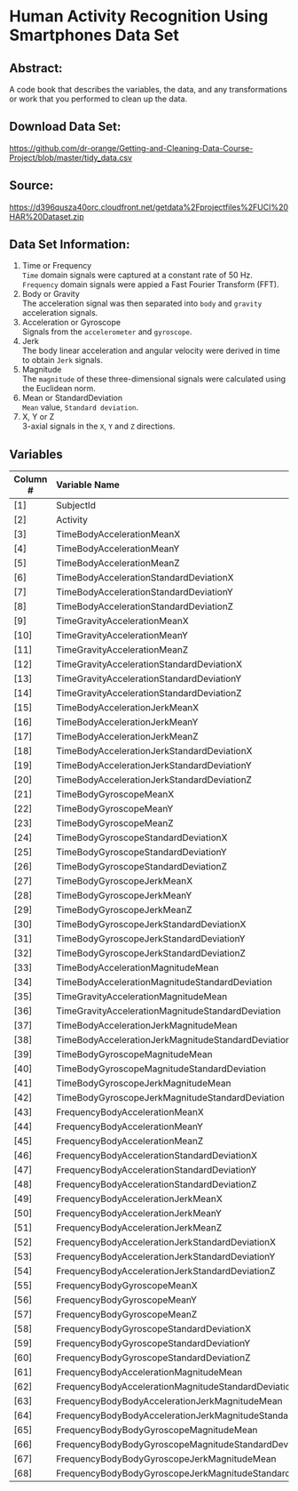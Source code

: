 # Human Activity Recognition Using Smartphones Data Set 

## Abstract:

A code book that describes the variables, the data, and any transformations or work that you performed to clean up the data.

## Download Data Set:

https://github.com/dr-orange/Getting-and-Cleaning-Data-Course-Project/blob/master/tidy_data.csv

## Source:

https://d396qusza40orc.cloudfront.net/getdata%2Fprojectfiles%2FUCI%20HAR%20Dataset.zip

## Data Set Information:

1. Time or Frequency  
    `Time` domain signals were captured at a constant rate of 50 Hz.  
    `Frequency` domain signals were appied a Fast Fourier Transform (FFT).
2. Body or Gravity  
    The acceleration signal was then separated into `body` and `gravity` acceleration signals.
3. Acceleration or Gyroscope  
    Signals from the `accelerometer` and `gyroscope`. 
4. Jerk  
    The body linear acceleration and angular velocity were derived in time to obtain `Jerk` signals.
5. Magnitude  
    The `magnitude` of these three-dimensional signals were calculated using the Euclidean norm.
6. Mean or StandardDeviation  
    `Mean` value, `Standard deviation`.
7. X, Y or Z  
    3-axial signals in the `X`, `Y` and `Z` directions.

## Variables

|Column #|Variable Name|
|-|:--------|
|[1]|SubjectId|
|[2]|Activity|
|[3]|TimeBodyAccelerationMeanX|
|[4]|TimeBodyAccelerationMeanY|
|[5]|TimeBodyAccelerationMeanZ|
|[6]|TimeBodyAccelerationStandardDeviationX|
|[7]|TimeBodyAccelerationStandardDeviationY|
|[8]|TimeBodyAccelerationStandardDeviationZ|
|[9]|TimeGravityAccelerationMeanX|
|[10]|TimeGravityAccelerationMeanY|
|[11]|TimeGravityAccelerationMeanZ|
|[12]|TimeGravityAccelerationStandardDeviationX|
|[13]|TimeGravityAccelerationStandardDeviationY|
|[14]|TimeGravityAccelerationStandardDeviationZ|
|[15]|TimeBodyAccelerationJerkMeanX|
|[16]|TimeBodyAccelerationJerkMeanY|
|[17]|TimeBodyAccelerationJerkMeanZ|
|[18]|TimeBodyAccelerationJerkStandardDeviationX|
|[19]|TimeBodyAccelerationJerkStandardDeviationY|
|[20]|TimeBodyAccelerationJerkStandardDeviationZ|
|[21]|TimeBodyGyroscopeMeanX|
|[22]|TimeBodyGyroscopeMeanY|
|[23]|TimeBodyGyroscopeMeanZ|
|[24]|TimeBodyGyroscopeStandardDeviationX|
|[25]|TimeBodyGyroscopeStandardDeviationY|
|[26]|TimeBodyGyroscopeStandardDeviationZ|
|[27]|TimeBodyGyroscopeJerkMeanX|
|[28]|TimeBodyGyroscopeJerkMeanY|
|[29]|TimeBodyGyroscopeJerkMeanZ|
|[30]|TimeBodyGyroscopeJerkStandardDeviationX|
|[31]|TimeBodyGyroscopeJerkStandardDeviationY|
|[32]|TimeBodyGyroscopeJerkStandardDeviationZ|
|[33]|TimeBodyAccelerationMagnitudeMean|
|[34]|TimeBodyAccelerationMagnitudeStandardDeviation|
|[35]|TimeGravityAccelerationMagnitudeMean|
|[36]|TimeGravityAccelerationMagnitudeStandardDeviation|
|[37]|TimeBodyAccelerationJerkMagnitudeMean|
|[38]|TimeBodyAccelerationJerkMagnitudeStandardDeviation|
|[39]|TimeBodyGyroscopeMagnitudeMean|
|[40]|TimeBodyGyroscopeMagnitudeStandardDeviation|
|[41]|TimeBodyGyroscopeJerkMagnitudeMean|
|[42]|TimeBodyGyroscopeJerkMagnitudeStandardDeviation|
|[43]|FrequencyBodyAccelerationMeanX|
|[44]|FrequencyBodyAccelerationMeanY|
|[45]|FrequencyBodyAccelerationMeanZ|
|[46]|FrequencyBodyAccelerationStandardDeviationX|
|[47]|FrequencyBodyAccelerationStandardDeviationY|
|[48]|FrequencyBodyAccelerationStandardDeviationZ|
|[49]|FrequencyBodyAccelerationJerkMeanX|
|[50]|FrequencyBodyAccelerationJerkMeanY|
|[51]|FrequencyBodyAccelerationJerkMeanZ|
|[52]|FrequencyBodyAccelerationJerkStandardDeviationX|
|[53]|FrequencyBodyAccelerationJerkStandardDeviationY|
|[54]|FrequencyBodyAccelerationJerkStandardDeviationZ|
|[55]|FrequencyBodyGyroscopeMeanX|
|[56]|FrequencyBodyGyroscopeMeanY|
|[57]|FrequencyBodyGyroscopeMeanZ|
|[58]|FrequencyBodyGyroscopeStandardDeviationX|
|[59]|FrequencyBodyGyroscopeStandardDeviationY|
|[60]|FrequencyBodyGyroscopeStandardDeviationZ|
|[61]|FrequencyBodyAccelerationMagnitudeMean|
|[62]|FrequencyBodyAccelerationMagnitudeStandardDeviation|
|[63]|FrequencyBodyBodyAccelerationJerkMagnitudeMean|
|[64]|FrequencyBodyBodyAccelerationJerkMagnitudeStandardDeviation|
|[65]|FrequencyBodyBodyGyroscopeMagnitudeMean|
|[66]|FrequencyBodyBodyGyroscopeMagnitudeStandardDeviation|
|[67]|FrequencyBodyBodyGyroscopeJerkMagnitudeMean|
|[68]|FrequencyBodyBodyGyroscopeJerkMagnitudeStandardDeviation|